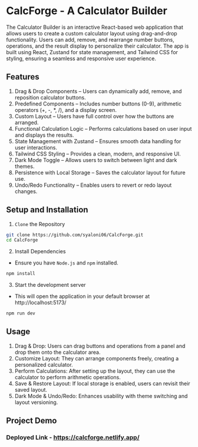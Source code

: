 # CalcForge - A Calculator Builder
The Calculator Builder is an interactive React-based web application that allows users to create a custom calculator layout using drag-and-drop functionality. Users can add, remove, and rearrange number buttons, operations, and the result display to personalize their calculator. The app is built using React, Zustand for state management, and Tailwind CSS for styling, ensuring a seamless and responsive user experience.
## Features
1. Drag & Drop Components – Users can dynamically add, remove, and reposition calculator buttons.
2. Predefined Components – Includes number buttons (0-9), arithmetic operators (+, -, *, /), and a display screen.
3. Custom Layout – Users have full control over how the buttons are arranged.
4. Functional Calculation Logic – Performs calculations based on user input and displays the results.
5. State Management with Zustand – Ensures smooth data handling for user interactions.
6. Tailwind CSS Styling – Provides a clean, modern, and responsive UI.
7. Dark Mode Toggle – Allows users to switch between light and dark themes.
8. Persistence with Local Storage – Saves the calculator layout for future use.
9. Undo/Redo Functionality – Enables users to revert or redo layout changes.
## Setup and Installation
1. `Clone` the Repository
``` bash
git clone https://github.com/syaloni06/CalcForge.git
cd CalcForge
```
2. Install Dependencies
- Ensure you have `Node.js` and `npm` installed.
``` bash
npm install
```
3. Start the development server
- This will open the application in your default browser at http://localhost:5173/
``` bash
npm run dev
```
## Usage
1. Drag & Drop: Users can drag buttons and operations from a panel and drop them onto the calculator area.
2. Customize Layout: They can arrange components freely, creating a personalized calculator.
3. Perform Calculations: After setting up the layout, they can use the calculator to perform arithmetic operations.
4. Save & Restore Layout: If local storage is enabled, users can revisit their saved layout.
5. Dark Mode & Undo/Redo: Enhances usability with theme switching and layout versioning.
## Project Demo
### Deployed Link - https://calcforge.netlify.app/